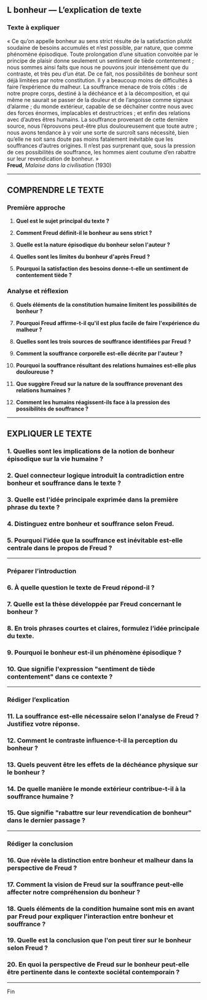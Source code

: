## L bonheur — L’explication de texte

### Texte à expliquer
« Ce qu’on appelle bonheur au sens strict résulte de la satisfaction plutôt soudaine de besoins accumulés et n’est possible, par nature, que comme phénomène épisodique. Toute prolongation d’une situation convoitée par le principe de plaisir donne seulement un sentiment de tiède contentement ; nous sommes ainsi faits que nous ne pouvons jouir intensément que du contraste, et très peu d’un état. De ce fait, nos possibilités de bonheur sont déjà limitées par notre constitution. Il y a beaucoup moins de difficultés à faire l’expérience du malheur. La souffrance menace de trois côtés : de notre propre corps, destiné à la déchéance et à la décomposition, et qui même ne saurait se passer de la douleur et de l’angoisse comme signaux d’alarme ; du monde extérieur, capable de se déchaîner contre nous avec des forces énormes, implacables et destructrices ; et enfin des relations avec d’autres êtres humains. La souffrance provenant de cette dernière source, nous l’éprouvons peut-être plus douloureusement que toute autre ; nous avons tendance à y voir une sorte de surcroît sans nécessité, bien qu’elle ne soit sans doute pas moins fatalement inévitable que les souffrances d’autres origines. Il n’est pas surprenant que, sous la pression de ces possibilités de souffrance, les hommes aient coutume d’en rabattre sur leur revendication de bonheur. »  
**Freud**, *Malaise dans la civilisation* (1930)

---

## COMPRENDRE LE TEXTE

### Première approche

1. **Quel est le sujet principal du texte ?**

2. **Comment Freud définit-il le bonheur au sens strict ?**

3. **Quelle est la nature épisodique du bonheur selon l'auteur ?**

4. **Quelles sont les limites du bonheur d'après Freud ?**

5. **Pourquoi la satisfaction des besoins donne-t-elle un sentiment de contentement tiède ?**

### Analyse et réflexion

6. **Quels éléments de la constitution humaine limitent les possibilités de bonheur ?**

7. **Pourquoi Freud affirme-t-il qu'il est plus facile de faire l'expérience du malheur ?**

8. **Quelles sont les trois sources de souffrance identifiées par Freud ?**

9. **Comment la souffrance corporelle est-elle décrite par l'auteur ?**

10. **Pourquoi la souffrance résultant des relations humaines est-elle plus douloureuse ?**

11. **Que suggère Freud sur la nature de la souffrance provenant des relations humaines ?**

12. **Comment les humains réagissent-ils face à la pression des possibilités de souffrance ?**

---

## EXPLIQUER LE TEXTE

### 1. Quelles sont les implications de la notion de bonheur épisodique sur la vie humaine ? 

### 2. Quel connecteur logique introduit la contradiction entre bonheur et souffrance dans le texte ?

### 3. Quelle est l'idée principale exprimée dans la première phrase du texte ?

### 4. Distinguez entre bonheur et souffrance selon Freud.

### 5. Pourquoi l'idée que la souffrance est inévitable est-elle centrale dans le propos de Freud ?

---

### Préparer l’introduction

### 6. À quelle question le texte de Freud répond-il ?

### 7. Quelle est la thèse développée par Freud concernant le bonheur ?

### 8. En trois phrases courtes et claires, formulez l’idée principale du texte.

### 9. Pourquoi le bonheur est-il un phénomène épisodique ? 

### 10. Que signifie l'expression "sentiment de tiède contentement" dans ce contexte ?

---

### Rédiger l’explication

### 11. La souffrance est-elle nécessaire selon l'analyse de Freud ? Justifiez votre réponse.

### 12. Comment le contraste influence-t-il la perception du bonheur ?

### 13. Quels peuvent être les effets de la déchéance physique sur le bonheur ?

### 14. De quelle manière le monde extérieur contribue-t-il à la souffrance humaine ?

### 15. Que signifie "rabattre sur leur revendication de bonheur" dans le dernier passage ?

---

### Rédiger la conclusion

### 16. Que révèle la distinction entre bonheur et malheur dans la perspective de Freud ? 

### 17. Comment la vision de Freud sur la souffrance peut-elle affecter notre compréhension du bonheur ?

### 18. Quels éléments de la condition humaine sont mis en avant par Freud pour expliquer l'interaction entre bonheur et souffrance ?

### 19. Quelle est la conclusion que l'on peut tirer sur le bonheur selon Freud ?

### 20. En quoi la perspective de Freud sur le bonheur peut-elle être pertinente dans le contexte sociétal contemporain ? 

--- 

Fin